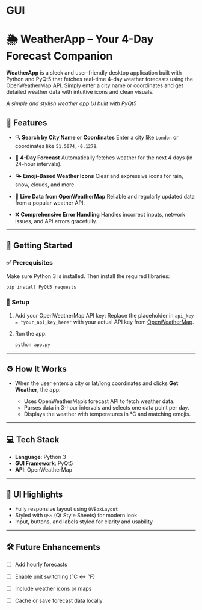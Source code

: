 # GUI

# 🌦️ WeatherApp – Your 4-Day Forecast Companion

**WeatherApp** is a sleek and user-friendly desktop application built with Python and PyQt5 that fetches real-time 4-day weather forecasts using the OpenWeatherMap API. Simply enter a city name or coordinates and get detailed weather data with intuitive icons and clean visuals.

*A simple and stylish weather app UI built with PyQt5*

## 🔑 Features

* 🔍 **Search by City Name or Coordinates**
  Enter a city like `London` or coordinates like `51.5074,-0.1278`.

* 📅 **4-Day Forecast**
  Automatically fetches weather for the next 4 days (in 24-hour intervals).

* 🌤️ **Emoji-Based Weather Icons**
  Clear and expressive icons for rain, snow, clouds, and more.

* 📡 **Live Data from OpenWeatherMap**
  Reliable and regularly updated data from a popular weather API.

* ❌ **Comprehensive Error Handling**
  Handles incorrect inputs, network issues, and API errors gracefully.

---

## 🚀 Getting Started

### ✅ Prerequisites

Make sure Python 3 is installed. Then install the required libraries:

```bash
pip install PyQt5 requests
```

### 🔧 Setup

1. Add your OpenWeatherMap API key:
   Replace the placeholder in `api_key = "your_api_key_here"` with your actual API key from [OpenWeatherMap](https://openweathermap.org/api).

2. Run the app:

   ```bash
   python app.py
   ```

---

## ⚙️ How It Works

* When the user enters a city or lat/long coordinates and clicks **Get Weather**, the app:

  * Uses OpenWeatherMap’s forecast API to fetch weather data.
  * Parses data in 3-hour intervals and selects one data point per day.
  * Displays the weather with temperatures in °C and matching emojis.

---

## 💻 Tech Stack

* **Language**: Python 3
* **GUI Framework**: PyQt5
* **API**: OpenWeatherMap

---

## 🎨 UI Highlights

* Fully responsive layout using `QVBoxLayout`
* Styled with `QSS` (Qt Style Sheets) for modern look
* Input, buttons, and labels styled for clarity and usability

---

## 🛠️ Future Enhancements

* [ ] Add hourly forecasts
* [ ] Enable unit switching (°C ↔ °F)
* [ ] Include weather icons or maps
* [ ] Cache or save forecast data locally


